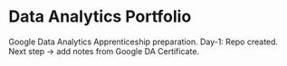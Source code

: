 # Data Analytics Portfolio
Google Data Analytics Apprenticeship preparation.
Day-1: Repo created. Next step -> add notes from Google DA Certificate.
